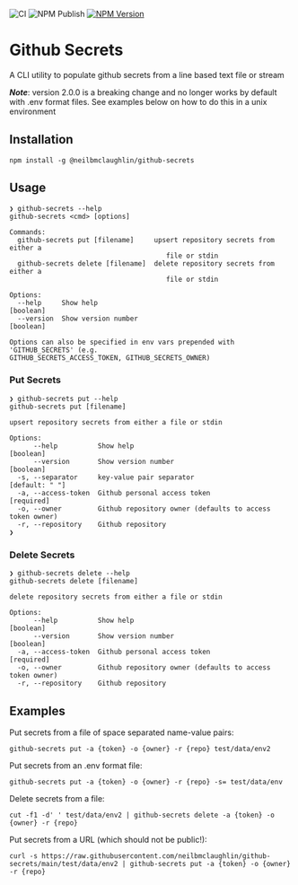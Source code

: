 ![CI](https://github.com/neilbmclaughlin/github-secrets/actions/workflows/ci.yml/badge.svg)
![NPM Publish](https://github.com/neilbmclaughlin/github-secrets/actions/workflows/npm-publish.yml/badge.svg)
[![NPM Version](https://badge.fury.io/js/%40neilbmclaughlin%2Fgithub-secrets.svg)](https://badge.fury.io/js/%40neilbmclaughlin%2Fgithub-secrets)

# Github Secrets

A CLI utility to populate github secrets from a line based text file or stream 

***Note***: version 2.0.0 is a breaking change and no longer works by default with .env format files.
See examples below on how to do this in a unix environment

## Installation

`npm install -g @neilbmclaughlin/github-secrets`

## Usage

```
❯ github-secrets --help
github-secrets <cmd> [options]

Commands:
  github-secrets put [filename]     upsert repository secrets from either a
                                       file or stdin
  github-secrets delete [filename]  delete repository secrets from either a
                                       file or stdin

Options:
  --help     Show help                                                 [boolean]
  --version  Show version number                                       [boolean]

Options can also be specified in env vars prepended with 'GITHUB_SECRETS' (e.g.
GITHUB_SECRETS_ACCESS_TOKEN, GITHUB_SECRETS_OWNER)

```
### Put Secrets
```
❯ github-secrets put --help
github-secrets put [filename]

upsert repository secrets from either a file or stdin

Options:
      --help          Show help                                        [boolean]
      --version       Show version number                              [boolean]
  -s, --separator     key-value pair separator                    [default: " "]
  -a, --access-token  Github personal access token                    [required]
  -o, --owner         Github repository owner (defaults to access token owner)
  -r, --repository    Github repository
❯
```

### Delete Secrets
```
❯ github-secrets delete --help
github-secrets delete [filename]

delete repository secrets from either a file or stdin

Options:
      --help          Show help                                        [boolean]
      --version       Show version number                              [boolean]
  -a, --access-token  Github personal access token                    [required]
  -o, --owner         Github repository owner (defaults to access token owner)
  -r, --repository    Github repository
```

## Examples

Put secrets from a file of space separated name-value pairs:

`github-secrets put -a {token} -o {owner} -r {repo} test/data/env2`

Put secrets from an .env format file:

`github-secrets put -a {token} -o {owner} -r {repo} -s= test/data/env`

Delete secrets from a file:

`cut -f1 -d' ' test/data/env2 | github-secrets delete -a {token} -o {owner} -r {repo}`

Put secrets from a URL (which should not be public!):

`curl -s https://raw.githubusercontent.com/neilbmclaughlin/github-secrets/main/test/data/env2 | github-secrets put -a {token} -o {owner} -r {repo}`
